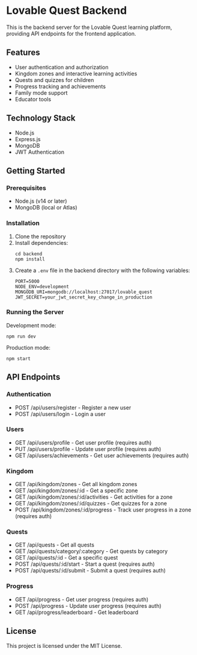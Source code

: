 
# Lovable Quest Backend

This is the backend server for the Lovable Quest learning platform, providing API endpoints for the frontend application.

## Features

- User authentication and authorization
- Kingdom zones and interactive learning activities
- Quests and quizzes for children
- Progress tracking and achievements
- Family mode support
- Educator tools

## Technology Stack

- Node.js
- Express.js
- MongoDB
- JWT Authentication

## Getting Started

### Prerequisites

- Node.js (v14 or later)
- MongoDB (local or Atlas)

### Installation

1. Clone the repository
2. Install dependencies:
   ```
   cd backend
   npm install
   ```
3. Create a `.env` file in the backend directory with the following variables:
   ```
   PORT=5000
   NODE_ENV=development
   MONGODB_URI=mongodb://localhost:27017/lovable_quest
   JWT_SECRET=your_jwt_secret_key_change_in_production
   ```

### Running the Server

Development mode:
```
npm run dev
```

Production mode:
```
npm start
```

## API Endpoints

### Authentication
- POST /api/users/register - Register a new user
- POST /api/users/login - Login a user

### Users
- GET /api/users/profile - Get user profile (requires auth)
- PUT /api/users/profile - Update user profile (requires auth)
- GET /api/users/achievements - Get user achievements (requires auth)

### Kingdom
- GET /api/kingdom/zones - Get all kingdom zones
- GET /api/kingdom/zones/:id - Get a specific zone
- GET /api/kingdom/zones/:id/activities - Get activities for a zone
- GET /api/kingdom/zones/:id/quizzes - Get quizzes for a zone
- POST /api/kingdom/zones/:id/progress - Track user progress in a zone (requires auth)

### Quests
- GET /api/quests - Get all quests
- GET /api/quests/category/:category - Get quests by category
- GET /api/quests/:id - Get a specific quest
- POST /api/quests/:id/start - Start a quest (requires auth)
- POST /api/quests/:id/submit - Submit a quest (requires auth)

### Progress
- GET /api/progress - Get user progress (requires auth)
- POST /api/progress - Update user progress (requires auth)
- GET /api/progress/leaderboard - Get leaderboard

## License

This project is licensed under the MIT License.
